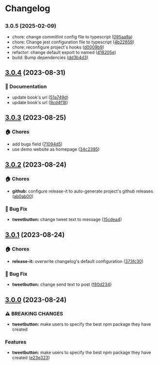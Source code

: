 # Changelog

## <small>3.0.5 (2025-02-09)</small>

* chore: change commitlint config file to typescript ([095aa8a](https://github.com/codesweetly/thank-you-tweet-button-001/commit/095aa8a))
* chore: Change jest configuration file to typescript ([4b22659](https://github.com/codesweetly/thank-you-tweet-button-001/commit/4b22659))
* chore: reconfigure project's hooks ([d0009b9](https://github.com/codesweetly/thank-you-tweet-button-001/commit/d0009b9))
* refactor: change default export to named ([418205e](https://github.com/codesweetly/thank-you-tweet-button-001/commit/418205e))
* build: Bump dependencies ([dd3b4d3](https://github.com/codesweetly/thank-you-tweet-button-001/commit/dd3b4d3))

## [3.0.4](https://github.com/codesweetly/thank-you-tweet-button-001/compare/v3.0.3...v3.0.4) (2023-08-31)


### 📝 Documentation

* update book's url ([51a749d](https://github.com/codesweetly/thank-you-tweet-button-001/commit/51a749d6e5177d84fa5a5810b6477df441879a64))
* update book's url ([9cd4f18](https://github.com/codesweetly/thank-you-tweet-button-001/commit/9cd4f186952a28ce19d077714a82c38ff303d390))

## [3.0.3](https://github.com/codesweetly/thank-you-tweet-button-001/compare/v3.0.2...v3.0.3) (2023-08-25)


### 🏠 Chores

* add bugs field ([71094d5](https://github.com/codesweetly/thank-you-tweet-button-001/commit/71094d52606e2b00b9a95cebf87d1622ab87dc59))
* use demo website as homepage ([34c2395](https://github.com/codesweetly/thank-you-tweet-button-001/commit/34c23956f2367d017e82aa7162a4809c5c0169ad))

## [3.0.2](https://github.com/codesweetly/thank-you-tweet-button-001/compare/v3.0.1...v3.0.2) (2023-08-24)


### 🏠 Chores

* **github:** configure release-it to auto-generate project's github releases ([ab0ab00](https://github.com/codesweetly/thank-you-tweet-button-001/commit/ab0ab008b4533f6ba38773a4762890eaaaac1b0e))


### 🐛 Bug Fix

* **tweetbutton:** change tweet text to message ([15cdea4](https://github.com/codesweetly/thank-you-tweet-button-001/commit/15cdea445dc78b273e7521de0b15b032a0b16e53))

## [3.0.1](https://github.com/codesweetly/thank-you-tweet-button-001/compare/v3.0.0...v3.0.1) (2023-08-24)


### 🏠 Chores

* **release-it:** overwrite changelog's default configuration ([373fc30](https://github.com/codesweetly/thank-you-tweet-button-001/commit/373fc3044fdf75adffdb4c4e360a67ca31794d03))


### 🐛 Bug Fix

* **tweetbutton:** change send text to post ([f80d234](https://github.com/codesweetly/thank-you-tweet-button-001/commit/f80d2344e0611910c6d3cc6e26f84c64e48f9281))

## [3.0.0](https://github.com/codesweetly/thank-you-tweet-button-001/compare/v2.0.3...v3.0.0) (2023-08-24)


### ⚠ BREAKING CHANGES

* **tweetbutton:** make users to specify the best npm package they have created

### Features

* **tweetbutton:** make users to specify the best npm package they have created ([e23e323](https://github.com/codesweetly/thank-you-tweet-button-001/commit/e23e3238bf54246333a0533f152926b29ae88464))
